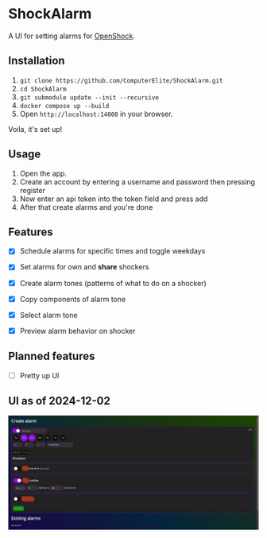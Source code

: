 # ShockAlarm
A UI for setting alarms for [OpenShock](https://openshock.app).

## Installation
1. `git clone https://github.com/ComputerElite/ShockAlarm.git`
2. `cd ShockAlarm`
3. `git submodule update --init --recursive`
4. `docker compose up --build`
5. Open `http://localhost:14008` in your browser.

Voila, it's set up!

## Usage
1. Open the app.
2. Create an account by entering a username and password then pressing register
3. Now enter an api token into the token field and press add
4. After that create alarms and you're done

## Features
- [x] Schedule alarms for specific times and toggle weekdays
- [x] Set alarms for own and **share** shockers
- [x] Create alarm tones (patterns of what to do on a shocker)
- [x] Copy components of alarm tone
- [x] Select alarm tone
- [x] Preview alarm behavior on shocker


## Planned features
- [ ] Pretty up UI

## UI as of 2024-12-02
![ShockAlarm UI example](ShockAlarm/images/preview.jpg)